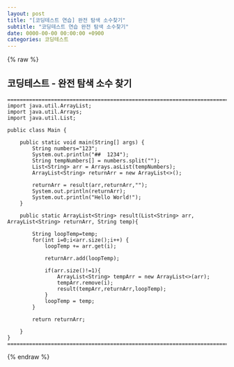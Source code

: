 ```yaml
---  
layout: post  
title: "[코딩테스트 연습] 완전 탐색 소수찾기"  
subtitle: "코딩테스트 연습 완전 탐색 소수찾기"  
date: 0000-00-00 00:00:00 +0900  
categories: 코딩테스트  
---  
```

{% raw %}  
## 코딩테스트 - 완전 탐색 소수 찾기  
	======================================================================================================  
	import java.util.ArrayList;  
	import java.util.Arrays;  
	import java.util.List;  
  
	public class Main {  
  
		public static void main(String[] args) {  
			String numbers="123";  
			System.out.println("##  1234");  
			String tempNumbers[] = numbers.split("");  
			List<String> arr = Arrays.asList(tempNumbers);  
			ArrayList<String> returnArr = new ArrayList<>();  
  
			returnArr = result(arr,returnArr,"");  
			System.out.println(returnArr);  
			System.out.println("Hello World!");  
		}  
  
		public static ArrayList<String> result(List<String> arr, ArrayList<String> returnArr, String temp){  
  
			String loopTemp=temp;  
			for(int i=0;i<arr.size();i++) {  
				loopTemp += arr.get(i);  
  
				returnArr.add(loopTemp);  
  
				if(arr.size()!=1){  
					ArrayList<String> tempArr = new ArrayList<>(arr);  
					tempArr.remove(i);  
					result(tempArr,returnArr,loopTemp);  
				}  
				loopTemp = temp;  
			}  
  
			return returnArr;  
  
		}  
	}  
	======================================================================================================  
{% endraw %}